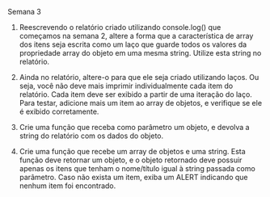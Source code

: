 Semana 3

1. Reescrevendo o relatório criado utilizando console.log() que começamos na semana 2, altere a forma que a característica de array dos itens seja escrita como um laço que guarde todos os valores da propriedade array do objeto em uma mesma string. Utilize esta string no relatório.

2. Ainda no relatório, altere-o para que ele seja criado utilizando laços. Ou seja, você não deve mais imprimir individualmente cada item do relatório. Cada item deve ser exibido a partir de uma iteração do laço. Para testar, adicione mais um item ao array de objetos, e verifique se ele é exibido corretamente.

3. Crie uma função que receba como parâmetro um objeto, e devolva a string do relatório com os dados do objeto.

4. Crie uma função que recebe um array de objetos e uma string. Esta função deve retornar um objeto, e o objeto retornado deve possuir apenas os itens que tenham o nome/título igual à string passada como parâmetro. Caso não exista um item, exiba um ALERT indicando que nenhum item foi encontrado.